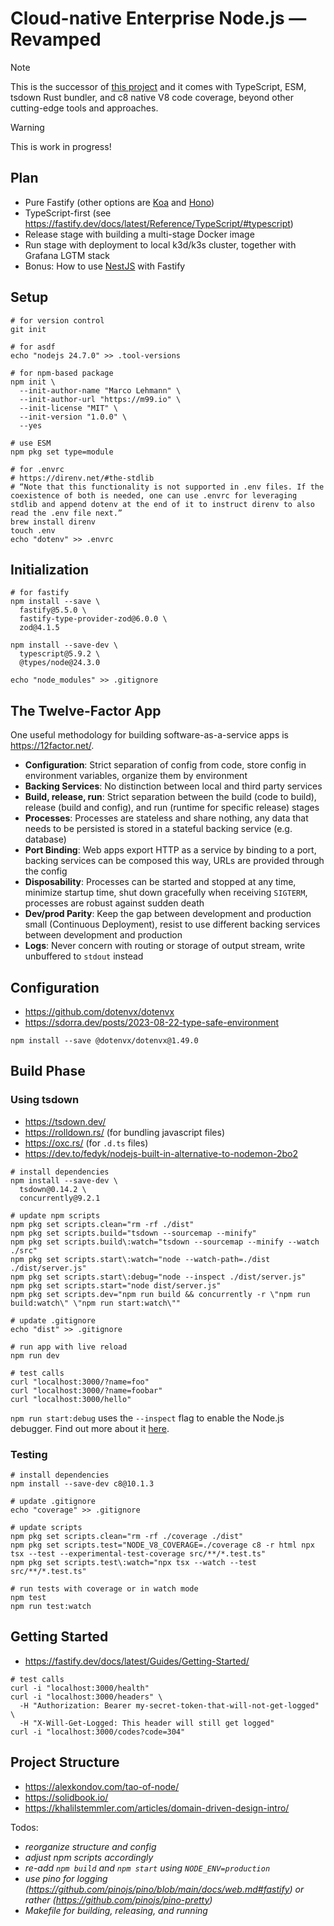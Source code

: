 # Cloud-native Enterprise Node.js — Revamped

> [!NOTE]
> This is the successor of [this project](https://github.com/m99coder/cloud-native-enterprise-nodejs) and it comes with TypeScript, ESM, tsdown Rust bundler, and c8 native V8 code coverage, beyond other cutting-edge tools and approaches.

> [!WARNING]
> This is work in progress!

## Plan

- Pure Fastify (other options are [Koa](https://koajs.com/) and [Hono](https://hono.dev/))
- TypeScript-first (see <https://fastify.dev/docs/latest/Reference/TypeScript/#typescript>)
- Release stage with building a multi-stage Docker image
- Run stage with deployment to local k3d/k3s cluster, together with Grafana LGTM stack
- Bonus: How to use [NestJS](https://nestjs.com/) with Fastify

## Setup

```shell
# for version control
git init

# for asdf
echo "nodejs 24.7.0" >> .tool-versions

# for npm-based package
npm init \
  --init-author-name "Marco Lehmann" \
  --init-author-url "https://m99.io" \
  --init-license "MIT" \
  --init-version "1.0.0" \
  --yes

# use ESM
npm pkg set type=module

# for .envrc
# https://direnv.net/#the-stdlib
# “Note that this functionality is not supported in .env files. If the coexistence of both is needed, one can use .envrc for leveraging stdlib and append dotenv at the end of it to instruct direnv to also read the .env file next.”
brew install direnv
touch .env
echo "dotenv" >> .envrc
```

## Initialization

```shell
# for fastify
npm install --save \
  fastify@5.5.0 \
  fastify-type-provider-zod@6.0.0 \
  zod@4.1.5

npm install --save-dev \
  typescript@5.9.2 \
  @types/node@24.3.0

echo "node_modules" >> .gitignore
```

## The Twelve-Factor App

One useful methodology for building software-as-a-service apps is <https://12factor.net/>.

- **Configuration**: Strict separation of config from code, store config in environment variables, organize them by environment
- **Backing Services**: No distinction between local and third party services
- **Build, release, run**: Strict separation between the build (code to build), release (build and config), and run (runtime for specific release) stages
- **Processes**: Processes are stateless and share nothing, any data that needs to be persisted is stored in a stateful backing service (e.g. database)
- **Port Binding**: Web apps export HTTP as a service by binding to a port, backing services can be composed this way, URLs are provided through the config
- **Disposability**: Processes can be started and stopped at any time, minimize startup time, shut down gracefully when receiving `SIGTERM`, processes are robust against sudden death
- **Dev/prod Parity**: Keep the gap between development and production small (Continuous Deployment), resist to use different backing services between development and production
- **Logs**: Never concern with routing or storage of output stream, write unbuffered to `stdout` instead

## Configuration

- <https://github.com/dotenvx/dotenvx>
- <https://sdorra.dev/posts/2023-08-22-type-safe-environment>

```shell
npm install --save @dotenvx/dotenvx@1.49.0
```

## Build Phase

### Using tsdown

- <https://tsdown.dev/>
- <https://rolldown.rs/> (for bundling javascript files)
- <https://oxc.rs/> (for `.d.ts` files)
- <https://dev.to/fedyk/nodejs-built-in-alternative-to-nodemon-2bo2>

```shell
# install dependencies
npm install --save-dev \
  tsdown@0.14.2 \
  concurrently@9.2.1

# update npm scripts
npm pkg set scripts.clean="rm -rf ./dist"
npm pkg set scripts.build="tsdown --sourcemap --minify"
npm pkg set scripts.build\:watch="tsdown --sourcemap --minify --watch ./src"
npm pkg set scripts.start\:watch="node --watch-path=./dist ./dist/server.js"
npm pkg set scripts.start\:debug="node --inspect ./dist/server.js"
npm pkg set scripts.start="node dist/server.js"
npm pkg set scripts.dev="npm run build && concurrently -r \"npm run build:watch\" \"npm run start:watch\""

# update .gitignore
echo "dist" >> .gitignore

# run app with live reload
npm run dev

# test calls
curl "localhost:3000/?name=foo"
curl "localhost:3000/?name=foobar"
curl "localhost:3000/hello"
```

`npm run start:debug` uses the `--inspect` flag to enable the Node.js debugger. Find out more about it [here](https://nodejs.org/en/learn/getting-started/debugging).

### Testing

```shell
# install dependencies
npm install --save-dev c8@10.1.3

# update .gitignore
echo "coverage" >> .gitignore

# update scripts
npm pkg set scripts.clean="rm -rf ./coverage ./dist"
npm pkg set scripts.test="NODE_V8_COVERAGE=./coverage c8 -r html npx tsx --test --experimental-test-coverage src/**/*.test.ts"
npm pkg set scripts.test\:watch="npx tsx --watch --test src/**/*.test.ts"

# run tests with coverage or in watch mode
npm test
npm run test:watch
```

## Getting Started

- <https://fastify.dev/docs/latest/Guides/Getting-Started/>

```shell
# test calls
curl -i "localhost:3000/health"
curl -i "localhost:3000/headers" \
  -H "Authorization: Bearer my-secret-token-that-will-not-get-logged" \
  -H "X-Will-Get-Logged: This header will still get logged"
curl -i "localhost:3000/codes?code=304"
```

## Project Structure

- <https://alexkondov.com/tao-of-node/>
- <https://solidbook.io/>
- <https://khalilstemmler.com/articles/domain-driven-design-intro/>

Todos:

- _reorganize structure and config_
- _adjust npm scripts accordingly_
- _re-add `npm build` and `npm start` using `NODE_ENV=production`_
- _use pino for logging (https://github.com/pinojs/pino/blob/main/docs/web.md#fastify) or rather (https://github.com/pinojs/pino-pretty)_
- _Makefile for building, releasing, and running_
